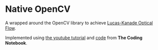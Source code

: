 # Native OpenCV

A wrapped around the OpenCV library to achieve [Lucas-Kanade Optical Flow](https://docs.opencv.org/3.4/d4/dee/tutorial_optical_flow.html#:~:text=Lucas%2DKanade%20Optical%20Flow%20in%20OpenCV).

Implemented using [the youtube tutorial](https://www.youtube.com/watch?v=wGH_KWpaAVM&ab_channel=TheCodingNotebook) and [code](https://github.com/ValYouW/flutter-opencv-stream-processing/blob/master/tutorial.md) from **The Coding Notebook**.
